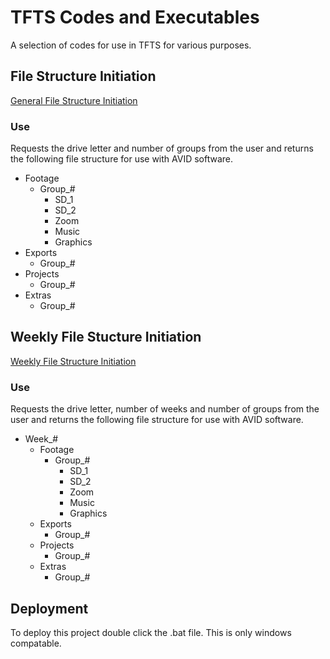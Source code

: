 
# TFTS Codes and Executables

A selection of codes for use in TFTS for various purposes.



## File Structure Initiation

[General File Structure Initiation](https://github.com/mickytelford/TFTS_Codes/blob/master/filestructure.bat)

### Use
Requests the drive letter and number of groups from the user and returns the following file structure for use with AVID software.

* Footage
    * Group_#
        * SD_1
        * SD_2
        * Zoom
        * Music
        * Graphics
* Exports
    * Group_#
* Projects
    * Group_#
* Extras
    * Group_#


## Weekly File Stucture Initiation

[Weekly File Structure Initiation](https://github.com/mickytelford/TFTS_Codes/blob/master/filestructure_weeks.bat)

### Use
Requests the drive letter, number of weeks and number of groups from the user and returns the following file structure for use with AVID software.

* Week_#
    * Footage
        * Group_#
            * SD_1
            * SD_2
            * Zoom
            * Music
            * Graphics
    * Exports
        * Group_#
    * Projects
        * Group_#
    * Extras
        * Group_#


## Deployment

To deploy this project double click the .bat file. This is only windows compatable. 

